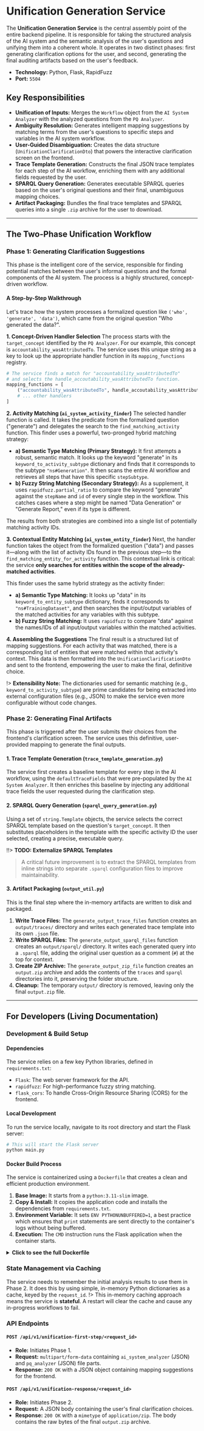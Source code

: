 # Unification Generation Service

The **Unification Generation Service** is the central assembly point of the entire backend pipeline. It is responsible for taking the structured analysis of the AI system and the semantic analysis of the user's questions and unifying them into a coherent whole. It operates in two distinct phases: first generating clarification options for the user, and second, generating the final auditing artifacts based on the user's feedback.

- **Technology:** Python, Flask, RapidFuzz
- **Port:** `5504`

## Key Responsibilities

- **Unification of Inputs:** Merges the `Workflow` object from the `AI System Analyzer` with the analyzed questions from the `PQ Analyzer`.
- **Ambiguity Resolution:** Generates intelligent mapping suggestions by matching terms from the user's questions to specific steps and variables in the AI system workflow.
- **User-Guided Disambiguation:** Creates the data structure (`UnificationClarificationDto`) that powers the interactive clarification screen on the frontend.
- **Trace Template Generation:** Constructs the final JSON trace templates for each step of the AI workflow, enriching them with any additional fields requested by the user.
- **SPARQL Query Generation:** Generates executable SPARQL queries based on the user's original questions and their final, unambiguous mapping choices.
- **Artifact Packaging:** Bundles the final trace templates and SPARQL queries into a single `.zip` archive for the user to download.

---

## The Two-Phase Unification Workflow

### Phase 1: Generating Clarification Suggestions

This phase is the intelligent core of the service, responsible for finding potential matches between the user's informal questions and the formal components of the AI system. The process is a highly structured, concept-driven workflow.

#### A Step-by-Step Walkthrough

Let's trace how the system processes a formalized question like `('who', 'generate', 'data')`, which came from the original question "Who generated the data?".

**1. Concept-Driven Handler Selection**
The process starts with the `target_concept` identified by the `PQ Analyzer`. For our example, this concept is `accountability_wasAttributedTo`. The service uses this unique string as a key to look up the appropriate handler function in its `mapping_functions` registry.

```python
# The service finds a match for "accountability_wasAttributedTo"
# and selects the handle_accoutability_wasAttributedTo function.
mapping_functions = [
    ("accountability_wasAttributedTo", handle_accoutability_wasAttributedTo),
    # ... other handlers
]
```

**2. Activity Matching (`ai_system_activity_finder`)**
The selected handler function is called. It takes the predicate from the formalized question ("generate") and delegates the search to the `find_matching_activity` function. This finder uses a powerful, two-pronged hybrid matching strategy:

- **a) Semantic Type Matching (Primary Strategy):** It first attempts a robust, semantic match. It looks up the keyword "generate" in its `keyword_to_activity_subtype` dictionary and finds that it corresponds to the subtype `"ns#Generation"`. It then scans the entire AI workflow and retrieves all steps that have this specific `stepSubtype`.
- **b) Fuzzy String Matching (Secondary Strategy):** As a supplement, it uses `rapidfuzz.partial_ratio` to compare the keyword "generate" against the `stepName` and `id` of every single step in the workflow. This catches cases where a step might be named "Data Generation" or "Generate Report," even if its type is different.

The results from both strategies are combined into a single list of potentially matching activity IDs.

**3. Contextual Entity Matching (`ai_system_entity_finder`)**
Next, the handler function takes the object from the formalized question ("data") and passes it—along with the list of activity IDs found in the previous step—to the `find_matching_entity_for_activity` function. This contextual link is critical: the service **only searches for entities within the scope of the already-matched activities**.

This finder uses the same hybrid strategy as the activity finder:

- **a) Semantic Type Matching:** It looks up "data" in its `keyword_to_entity_subtype` dictionary, finds it corresponds to `"ns#TrainingDataset"`, and then searches the input/output variables of the matched activities for any variables with this subtype.
- **b) Fuzzy String Matching:** It uses `rapidfuzz` to compare "data" against the names/IDs of all input/output variables within the matched activities.

**4. Assembling the Suggestions**
The final result is a structured list of mapping suggestions. For each activity that was matched, there is a corresponding list of entities that were matched within that activity's context. This data is then formatted into the `UnificationClarificationDto` and sent to the frontend, empowering the user to make the final, definitive choice.

!> **Extensibility Note:** The dictionaries used for semantic matching (e.g., `keyword_to_activity_subtype`) are prime candidates for being extracted into external configuration files (e.g., JSON) to make the service even more configurable without code changes.

### Phase 2: Generating Final Artifacts

This phase is triggered after the user submits their choices from the frontend's clarification screen. The service uses this definitive, user-provided mapping to generate the final outputs.

#### 1. Trace Template Generation (`trace_template_generation.py`)

The service first creates a baseline template for every step in the AI workflow, using the `defaultTraceFields` that were pre-populated by the `AI System Analyzer`. It then enriches this baseline by injecting any additional trace fields the user requested during the clarification step.

#### 2. SPARQL Query Generation (`sparql_query_generation.py`)

Using a set of `string.Template` objects, the service selects the correct SPARQL template based on the question's `target_concept`. It then substitutes placeholders in the template with the specific activity ID the user selected, creating a precise, executable query.

!!> **TODO: Externalize SPARQL Templates**

> A critical future improvement is to extract the SPARQL templates from inline strings into separate `.sparql` configuration files to improve maintainability.

#### 3. Artifact Packaging (`output_util.py`)

This is the final step where the in-memory artifacts are written to disk and packaged.

1.  **Write Trace Files:** The `generate_output_trace_files` function creates an `output/traces/` directory and writes each generated trace template into its own `.json` file.
2.  **Write SPARQL Files:** The `generate_output_sparql_files` function creates an `output/sparql/` directory. It writes each generated query into a `.sparql` file, adding the original user question as a comment (`#`) at the top for context.
3.  **Create ZIP Archive:** The `generate_output_zip_file` function creates an `output.zip` archive and adds the contents of the `traces` and `sparql` directories into it, preserving the folder structure.
4.  **Cleanup:** The temporary `output/` directory is removed, leaving only the final `output.zip` file.

---

## For Developers (Living Documentation)

### Development & Build Setup

#### Dependencies

The service relies on a few key Python libraries, defined in `requirements.txt`:

- `Flask`: The web server framework for the API.
- `rapidfuzz`: For high-performance fuzzy string matching.
- `flask_cors`: To handle Cross-Origin Resource Sharing (CORS) for the frontend.

#### Local Development

To run the service locally, navigate to its root directory and start the Flask server:

```bash
# This will start the Flask server
python main.py
```

#### Docker Build Process

The service is containerized using a `Dockerfile` that creates a clean and efficient production environment.

1.  **Base Image:** It starts from a `python:3.11-slim` image.
2.  **Copy & Install:** It copies the application code and installs the dependencies from `requirements.txt`.
3.  **Environment Variable:** It sets `ENV PYTHONUNBUFFERED=1`, a best practice which ensures that `print` statements are sent directly to the container's logs without being buffered.
4.  **Execution:** The `CMD` instruction runs the Flask application when the container starts.

<details>
<summary><b>Click to see the full Dockerfile</b></summary>

```dockerfile
FROM python:3.11-slim

WORKDIR /app

COPY . /app

RUN pip install --no-cache-dir -r requirements.txt

ENV PYTHONUNBUFFERED=1

CMD ["python", "main.py"]
```

</details>

### State Management via Caching

The service needs to remember the initial analysis results to use them in Phase 2. It does this by using simple, in-memory Python dictionaries as a cache, keyed by the `request_id`.
!> This in-memory caching approach means the service is **stateful**. A restart will clear the cache and cause any in-progress workflows to fail.

### API Endpoints

#### `POST /api/v1/unification-first-step/<request_id>`

- **Role:** Initiates Phase 1.
- **Request:** `multipart/form-data` containing `ai_system_analyzer` (JSON) and `pq_analyzer` (JSON) file parts.
- **Response:** `200 OK` with a JSON object containing mapping suggestions for the frontend.

#### `POST /api/v1/unification-response/<request_id>`

- **Role:** Initiates Phase 2.
- **Request:** A JSON body containing the user's final clarification choices.
- **Response:** `200 OK` with a `mimetype` of `application/zip`. The body contains the raw bytes of the final `output.zip` archive.
